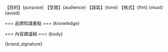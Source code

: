 【目的】{purpose}
【受眾】{audience}
【語氣】{tone}
【格式】{fmt}
{must} {avoid}

=== 品牌知識重點 ===
{knowledge}

=== 內容建議稿 ===
{body}

{brand_signature}
